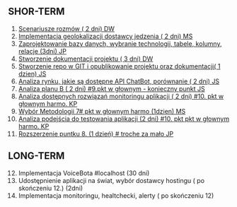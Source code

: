 
## SHOR-TERM
1. [Scenariusze rozmów ( 2 dni) DW](docs/short_term/API_Comparison.md)
2. [Implementacja geolokalizacji dostawcy jedzenia ( 2 dni) MS](docs/short_term/API_Comparison.md)
3. [Zaprojektowanie bazy danych, wybranie technologii, tabele, kolumny, relacje (3dni) JP](docs/short_term/API_Comparison.md)
4. [Stworzenie dokumentacji projektu ( 3 dni) DW](docs/short_term/API_Comparison.md)
5. [Stworzenie repo w GIT i opublikowanie projektu oraz dokumentacji( 1 dzien) JS](docs/short_term/API_Comparison.md)
6. [Analiza rynku, jakie są dostępne API ChatBot, porównanie ( 2 dni) JS](docs/shor_term/Bots_Comparison.xlsx)
7. [Analiza planu B ( 2 dni) #9.pkt w głownym - konieczny punkt JS](docs/short_term/API_Comparison.md)
8. [Analiza dostępnych rozwiązań monitoringu aplikacji ( 2 dni) #10. pkt w głownym harmo. KP](docs/short_term/API_Comparison.md)
9. [Wybór Metodologii 7# pkt w głownym harmo (1dzien) MS](docs/short_term/API_Comparison.md)
10. [Analiza podejścia do testowania aplikacji (2 dni) #10. pkt pkt w głownym harmo. KP](docs/short_term/API_Comparison.md)
11. [Rozszerzenie puntku 8.  (1 dzień) # troche za mało JP](docs/short_term/API_Comparison.md)

## LONG-TERM
12. Implementacja VoiceBota #localhost (30 dni)
13. Udostępnienie aplikacji na świat, wybór dostawcy hostingu (  po skończeniu 12.) (2dni)
14. Implementacja monitoringu, healtchecki, alerty ( po skończeniu 12)
